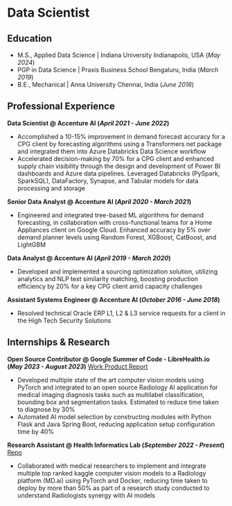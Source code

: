 # Data Scientist

## Education
- M.S., Applied Data Science	| Indiana University Indianapolis, USA (_May 2024_)
- PGP in Data Science | Praxis Business School Bengaluru, India (_March 2019_)
- B.E., Mechanical | Anna University Chennai, India (_June 2016_)

## Professional Experience
**Data Scientist @ Accenture AI (_April 2021 - June 2022_)**
- Accomplished a 10-15% improvement in demand forecast accuracy for a CPG client by forecasting algorithms using a Transformers net package and integrated them into Azure Databricks Data Science workflow
- Accelerated decision-making by 70% for a CPG client and enhanced supply chain visibility through the design and development of Power BI dashboards and Azure data pipelines. Leveraged Databricks (PySpark, SparkSQL), DataFactory, Synapse, and Tabular models for data processing and storage

**Senior Data Analyst @ Accenture AI (_April 2020 - March 2021_)**
- Engineered and integrated tree-based ML algorithms for demand forecasting, in collaboration with cross-functional teams for a Home Appliances client on Google Cloud. Enhanced accuracy by 5% over demand planner levels using Random Forest, XGBoost, CatBoost, and LightGBM

**Data Analyst @ Accenture AI (_April 2019 - March 2020_)**
- Developed and implemented a sourcing optimization solution, utilizing analytics and NLP text similarity matching, boosting production efficiency by 20% for a key CPG client amid capacity challenges

**Assistant Systems Engineer @ Accenture AI (_October 2016 - June 2018_)**
- Resolved technical Oracle ERP L1, L2 & L3 service requests for a client in the High Tech Security Solutions

## Internships & Research
**Open Source Contributor @ Google Summer of Code - LibreHealth.io (_May 2023 - August 2023_)**
[Work Product Report](https://rohanisaac.blogspot.com/2023/08/google-summer-of-code-2023-ai-model.html)
- Developed multiple state of the art computer vision models using PyTorch and integrated to an open source Radiology AI application for medical imaging diagnosis tasks such as multilabel classification, bounding box and segmentation tasks. Estimated to reduce time taken to diagnose by 30%
- Automated AI model selection by constructing modules with Python Flask and Java Spring Boot, reducing application setup configuration time by 40%

**Research Assistant @ Health Informatics Lab (_September 2022 - Present_)**
[Repo](https://github.com/rogyizac/MD.ai)
- Collaborated with medical researchers to implement and integrate multiple top ranked kaggle computer vision models to a Radiology platform (MD.ai) using PyTorch and Docker, reducing time taken to deploy by more than 50% as part of a research study conducted to understand Radiologists synergy with AI models
